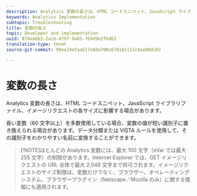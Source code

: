 ```yaml
---
description: Analytics 変数の長さは、HTML コードスニペット、JavaScript ライブラリファイル、イメージリクエストの各サイズに影響する場合があります。
keywords: Analytics Implementation
subtopic: Troubleshooting
title: 変数の長さ
topic: Developer and implementation
uuid: 87deabb3-2acb-4797-9a65-769d9e2fbd62
translation-type: tm+mt
source-git-commit: 99ee24efaa517e8da700c67818c111c4aa90dc02

---
```



# 変数の長さ

Analytics 変数の長さは、HTML コードスニペット、JavaScript ライブラリファイル、イメージリクエストの各サイズに影響する場合があります。

長い変数（60 文字以上）を多数使用している場合、変数の値が短い識別子に置き換えられる場合があります。データ分類または VISTA ルールを使用して、その識別子をわかりやすい名前に変換することができます。

> [!NOTE]ほとんどの Analytics 変数には、最大 100 文字（eVar では最大 255 文字）の制限があります。Internet Explorer では、GET イメージリクエストの URL 全体で最大 2,048 文字まで許可されます。イメージリクエストのサイズ制限は、変数だけでなく、ブラウザー、オペレーティングシステム、ブラウザープラグイン（Netscape／Mozilla のみ）に関する情報にも適用されます。

